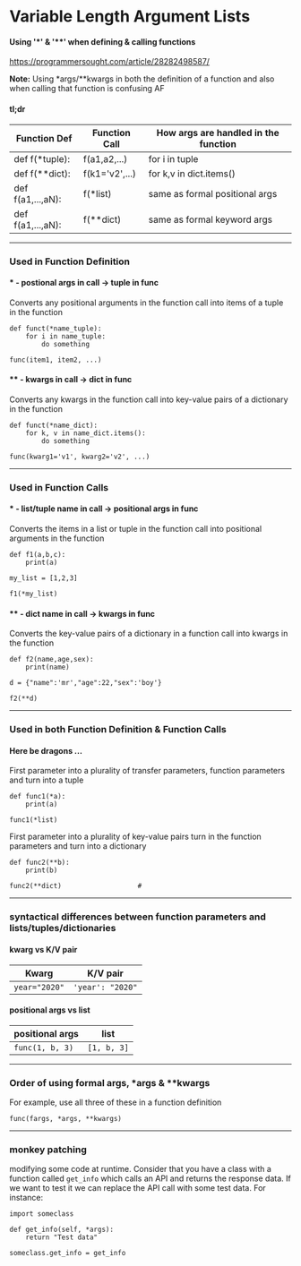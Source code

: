 # Variable Length Argument Lists
#### Using '*' & '**' when defining & calling functions

https://programmersought.com/article/28282498587/

**Note:** Using *args/**kwargs in both the definition of a function and also when calling that function is confusing AF

#### tl;dr

| Function Def      | Function Call  | How args are handled in the function
|-------------------|----------------|------------------------------
| def f(*tuple):    | f(a1,a2,...)   | for i in tuple
| def f(**dict):    | f(k1='v2',...) | for k,v in dict.items()
| def f(a1,...,aN): | f(*list)       | same as formal positional args
| def f(a1,...,aN): | f(**dict)      | same as formal keyword args

-----
### Used in Function Definition

#### * - postional args in call -> tuple in func

Converts any positional arguments in the function call into items of a tuple in the function

	def funct(*name_tuple):
		for i in name_tuple:
			do something
	
	func(item1, item2, ...)

#### ** - kwargs in call -> dict in func

Converts any kwargs in the function call into key-value pairs of a dictionary in the function

	def funct(*name_dict):
		for k, v in name_dict.items():
			do something
	
	func(kwarg1='v1', kwarg2='v2', ...)

-----
### Used in Function Calls

#### * - list/tuple name in call -> positional args in func

Converts the items in a list or tuple in the function call into positional arguments in the function

	def f1(a,b,c):
		print(a)

	my_list = [1,2,3]

	f1(*my_list)

#### ** - dict name in call -> kwargs in func

Converts the key-value pairs of a dictionary in a function call into kwargs in the function
	
	def f2(name,age,sex):
		print(name)

	d = {"name":'mr',"age":22,"sex":'boy'}

	f2(**d)

-----
### Used in both Function Definition & Function Calls
#### Here be dragons ...

First parameter into a plurality of transfer parameters, function parameters and turn into a tuple

	def func1(*a):
		print(a)
	
	func1(*list)							

First parameter into a plurality of key-value pairs turn in the function parameters and turn into a dictionary

	def func2(**b):
		print(b)
		
	func2(**dict)					# 

-----
### syntactical differences between function parameters and lists/tuples/dictionaries

#### kwarg vs K/V pair

| Kwarg         | K/V pair
|---------------|--------------
| `year="2020"` | `'year': "2020"`

#### positional args vs list

| positional args | list
|-----------------|--------------
| `func(1, b, 3)` | `[1, b, 3]`

-----
### Order of using formal args, *args & **kwargs

For example, use all three of these in a function definition

	func(fargs, *args, **kwargs)

-----
### monkey patching

modifying some code at runtime. Consider that you have a class with a function called `get_info` which calls an API and returns the response data. If we want to test it we can replace the API call with some test data. For instance:

	import someclass

	def get_info(self, *args):
		return "Test data"

	someclass.get_info = get_info
